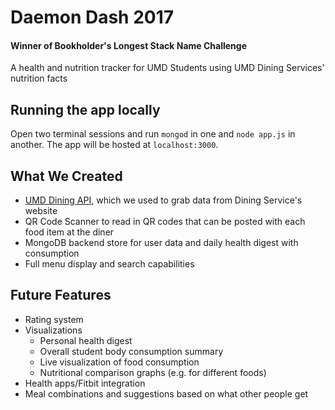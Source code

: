 # Daemon Dash 2017
#### Winner of Bookholder's Longest Stack Name Challenge
A health and nutrition tracker for UMD Students using UMD Dining Services' nutrition facts


## Running the app locally
Open two terminal sessions and run `mongod` in one and `node app.js` in another. The app will be hosted at `localhost:3000`.


## What We Created
- [UMD Dining API](http://github.com/nickpesce/umdDiningApi), which we used to grab data from Dining Service's website
- QR Code Scanner to read in QR codes that can be posted with each food item at the diner
- MongoDB backend store for user data and daily health digest with consumption
- Full menu display and search capabilities


## Future Features
- Rating system
- Visualizations
  - Personal health digest
  - Overall student body consumption summary
  - Live visualization of food consumption
  - Nutritional comparison graphs (e.g. for different foods)
- Health apps/Fitbit integration
- Meal combinations and suggestions based on what other people get

